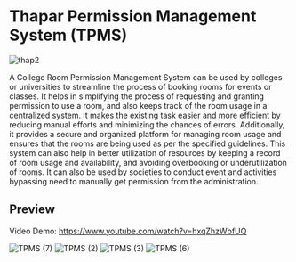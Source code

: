 # Thapar Permission Management System (TPMS)
![thap2](https://user-images.githubusercontent.com/94956831/216806466-8e8bdc66-6203-45d8-aca7-49214e42673b.png)

A College Room Permission Management System can be used by colleges or universities to streamline the process of booking rooms for events or classes. It helps in simplifying the process of requesting and granting permission to use a room, and also keeps track of the room usage in a centralized system. It makes the existing task easier and more efficient by reducing manual efforts and minimizing the chances of errors. Additionally, it provides a secure and organized platform for managing room usage and ensures that the rooms are being used as per the specified guidelines. This system can also help in better utilization of resources by keeping a record of room usage and availability, and avoiding overbooking or underutilization of rooms. It can also be used by societies to conduct event and activities bypassing need to manually get permission from the administration.
## Preview
Video Demo: https://www.youtube.com/watch?v=hxqZhzWbfUQ

![TPMS (7)](https://user-images.githubusercontent.com/94956831/216806194-d92a598f-5860-4ad8-bbb4-b88138426c5a.png)
![TPMS (2)](https://user-images.githubusercontent.com/94956831/216806212-6e0178de-97de-4f2f-9b25-53a5eb388c22.png)
![TPMS (3)](https://user-images.githubusercontent.com/94956831/216806230-39ad7f11-63c8-4f1a-bd60-5c41f6b31022.png)
![TPMS (6)](https://user-images.githubusercontent.com/94956831/216806240-5556d242-a6a2-46fa-a0ad-6d47e683d31c.png)
